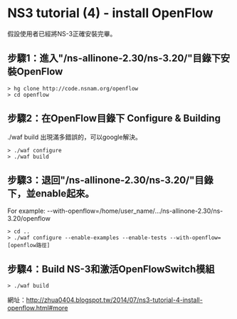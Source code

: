 NS3 tutorial (4) - install OpenFlow 
=========================
假設使用者已經將NS-3正確安裝完畢。

步驟1：進入"/ns-allinone-2.30/ns-3.20/"目錄下安裝OpenFlow
---------------
    > hg clone http://code.nsnam.org/openflow
    > cd openflow

步驟2：在OpenFlow目錄下 Configure & Building
---------------
./waf build 出現滿多錯誤的，可以google解決。

    > ./waf configure
    > ./waf build  


步驟3：退回"/ns-allinone-2.30/ns-3.20/"目錄下，並enable起來。
---------------
For example: --with-openflow=/home/user_name/.../ns-allinone-2.30/ns-3.20/openflow

    > cd ..
    > ./waf configure --enable-examples --enable-tests --with-openflow=[openflow路徑]

步驟4：Build NS-3和激活OpenFlowSwitch模組
---------------
    > ./waf build

網址：http://zhua0404.blogspot.tw/2014/07/ns3-tutorial-4-install-openflow.html#more
